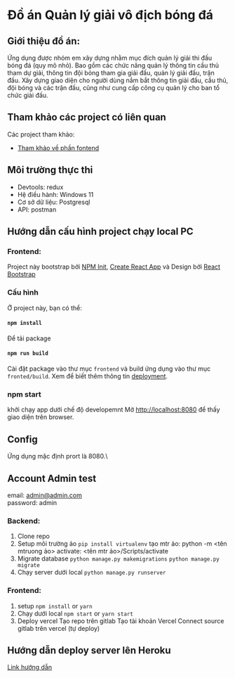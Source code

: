 # Đồ án Quản lý giải vô địch bóng đá
## Giới thiệu đồ án: 
Ứng dụng được nhóm em xây dựng nhằm mục đích quản lý giải thi đấu bóng đá (quy mô nhỏ). Bao gồm các chức năng quản lý thông tin cầu thủ tham dự giải, thông tin đội bỏng tham gia giải đấu, quản lý giải đấu, trận đấu. Xây dựng giao diện cho người dùng nắm bắt thông tin giải đấu, cầu thủ, đội bóng và các trận đấu, cũng như cung cấp công cụ quản lý cho ban tổ chức giải đấu. 
## Tham khảo các project có liên quan
Các project tham khảo:
- [Tham khảo về phần fontend](https://www.youtube.com/watch?v=pl8s9aRRZL8)
## Môi trường thực thi
- Devtools: redux
- Hệ điều hành: Windows 11
- Cơ sở dữ liệu: Postgresql
- API: postman

## Hướng dẫn cấu hình project chạy local PC
### Frontend:
Project này bootstrap bởi [NPM Init](https://docs.npmjs.com/cli/v8/commands/npm-init), [Create React App](https://github.com/facebook/create-react-app) và Design bởi [React Bootstrap](https://react-bootstrap.github.io/)
### Cấu hình
Ở project này, bạn có thể:
#### `npm install`
Để tải package
#### `npm run build`
Cài đặt package vào thư mục `frontend` và build ứng dụng vào thư mục `fronted/build`. 
Xem để biết thêm thông tin [deployment](https://facebook.github.io/create-react-app/docs/deployment).
### npm start
khởi chạy app dưới chế độ developemnt
Mở [http://localhost:8080](http://localhost:8080) để thấy giao diện trên browser.
## Config
Ứng dụng mặc định prort là 8080.\

## Account Admin test
email: admin@admin.com \
password: admin
### Backend:
1. Clone repo 
2. Setup môi trường ảo
 `pip install virtualenv` tạo mtr ảo: python -m <tên mtruong ảo> activate: <tên mtr ảo>/Scripts/activate
3. Migrate database
 `python manage.py makemigrations`
 `python manage.py migrate`
4. Chạy server dưới local
 `python manage.py runserver`
### Frontend:
1. setup
    `npm install` or `yarn`
2. Chạy dưới local
    `npm start` or `yarn start`
3. Deploy vercel
    Tạo repo trên gitlab
    Tạo tài khoản Vercel
    Connect source gitlab trên vercel (tự deploy)
## Hướng dẫn deploy server lên Heroku
[Link hướng dẫn](https://devcenter.heroku.com/articles/deploying-python)

